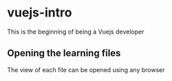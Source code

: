 # vuejs-intro
This is the beginning of being a Vuejs developer

## Opening the learning files
The view of each file can be opened using any browser
